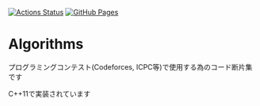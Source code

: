 [![Actions Status](https://github.com/yosupo06/Algorithm/workflows/verify/badge.svg)](https://github.com/yosupo06/Algorithm/actions) 
[![GitHub Pages](https://img.shields.io/static/v1?label=GitHub+Pages&message=+&color=brightgreen&logo=github)](https://yosupo06.github.io/Algorithm/) 
 
# Algorithms

プログラミングコンテスト(Codeforces, ICPC等)で使用する為のコード断片集です

C++11で実装されています

